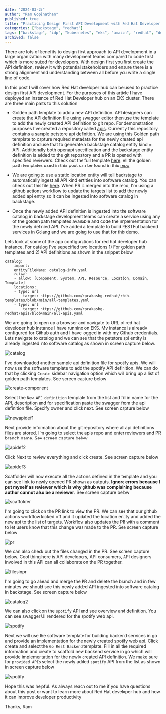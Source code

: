 ```yaml
---
date: "2024-03-25"
author: "Ram Gopinathan"
published: true
title: "Practicing Design First API Development with Red Hat Developer Hub"
categories: ["backstage", "redhat"]
tags: ["backstage", "idp", "kubernetes", "eks", "amazon", "redhat", "developer"]
archived: false
---
```


There are lots of benefits to design first approach to API development in a large organization with many development teams compared to code first which is more suited for developers. With design first you first create the API definition, review it with potential stakeholders and ensure there is a strong alignment and understanding between all before you write a single line of code. 

In this post I will cover how Red Hat developer hub can be used to practice design first API development. For the purposes of this article I have deployed an instance of Red Hat Developer hub on an EKS cluster. There are three main parts to this solution

* Golden path template to add a new API definition. API designers can create the API definition file using swagger editor then use the template to add the newly created API definition to git repo. For demonstration purposes I've created a repository called [apis](https://github.com/rprakashg-redhat/apis). Currently this repository contains a sample petstore api definition. We are using this Golden path template to capture required metadata for the newly created api definition and use that to generate a backstage catalog entity kind = API. Additionally both openapi specification and the backstage entity definition is added to the git repository and a PR is opened with specified reviewers. Check out the full template [here](https://github.com/rprakashg-redhat/rhdh-templates/blob/main/templates/new-api-definition/template.yaml). All the golden path templates used in this post can be found in this [repo](https://github.com/rprakashg-redhat/rhdh-templates)  

* We are going to use a static location entity will tell backstage to automatically ingest all API kind entities into software catalog. You can check out this file [here](https://github.com/rprakashg-redhat/apis/blob/main/all-apis.yaml). When PR is merged into the repo, I'm using a github actions workflow to update the targets list to add the newly added api entity so it can be ingested into software catalog in backstage.

* Once the newly added API definition is ingested into the software catalog in backstage development teams can create a service using any of the golden path templates available and code the implementation for the newly definied API. I've added a template to build RESTFul backend services in Golang and we are going to use that for this demo. 

Lets look at some of the app configurations for red hat developer hub instance. For catalog I've sepecified two locations 1) For golden path templates and 2) API definitions as shown in the snippet below

```
catalog:
    import:
    entityFileName: catalog-info.yaml
    rules:
    - allow: [Component, System, API, Resource, Location, Domain, Template]
    locations:
    - type: url
        target: https://github.com/rprakashg-redhat/rhdh-templates/blob/main/all-templates.yaml
    - type: url
        target: https://github.com/rprakashg-redhat/apis/blob/main/all-apis.yaml
```

We are going to open up a browser and navigate to URL of red hat developer hub instance I have running on EKS. My instance is already configured for Github auth and I have logged in with my Github credentials. Lets navigate to catalog and we can see that the petstore api entity is already ingested into software catalog as shown in screen capture below.

![catalog](../src/images/softwarecatalog.png)

I've downloaded another sample api definition file for spotify apis. We will now use the software template to add the spotify API definition. We can do that by clicking `Create` sidebar navigation option which will bring up a list of golden path templates. See screen capture below

![create-component](../src/images/create-component.png)

Select the `New API definition` template from the list and fill in name for the API, description and for specification paste the swagger from the api definition file. Specify owner and click next. See screen capture below

![newapidef1](../src/images/newapidef1.png)

Next provide information about the git repository where all api definitions files are stored. I'm going to select the apis repo and enter reviewers and PR branch name. See screen capture below

![apidef2](../src/images/apidefinition2.png)

Click Next to review everything and click create. See screen capture below

![apidef3](../src/images/apidef3.png)

Scaffolder will now execute all the actions defined in the template and you can see link to newly opened PR shown as outputs. **Ignore errors because I put myself as reviewer which is why github was complaining because author cannot also be a reviewer**. See screen capture below

![scaffolder](../src/images/scaffolder.png)

I'm going to click on the PR link to view the PR. We can see that our github actions workflow kicked off and it updated the location entity and added the new api to the list of targets. Workflow also updates the PR with a comment to let users know that this change was made to the PR. See screen capture below

![pr](../src/images/pr1.png)

We can also check out the files changed in the PR. See screen capture below. Cool thing here is API developers, API consumers, API designers involved in this API can all collaborate on the PR together.

![filesinpr](../src/images/filesinpr.png)

I'm going to go ahead and merge the PR and delete the branch and in few minutes we should see this newly added API ingested into software catalog in backstage. See screen capture below

![catalog2](../src/images/catalog2.png)

We can also click on the `spotify` API and see overview and definition. You can see swagger UI rendered for the spotify web api.

![spotify](../src/images/spotifyapi.png)

Next we will use the software template for building backend services in go and provide an implementation for the newly created spotify web api. Click create and select the `Go Rest Backend` template. Fill in all the required information and create to scaffold new backend service in go which will provide implementation for the newly created API definition. We make sure for `provided APIs` select the newly added `spotify` API from the list as shown in screen capture below

![spotify](../src/images/spotify-service1.png)

Hope this was helpful. As always reach out to me if you have questions about this post or want to learn more about Red Hat developer hub and how it can improve developer productivity

Thanks,
Ram



